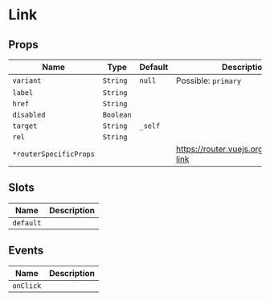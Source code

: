 # Link

## Props

| Name                   | Type      | Default | Description                               |
| ---------------------- | --------- | ------- | ----------------------------------------- |
| `variant`              | `String`  | `null`  | Possible: `primary`                       |
| `label`                | `String`  |         |                                           |
| `href`                 | `String`  |         |                                           |
| `disabled`             | `Boolean` |         |                                           |
| `target`               | `String`  | `_self` |                                           |
| `rel`                  | `String`  |         |                                           |
| `*routerSpecificProps` |           |         | https://router.vuejs.org/api/#router-link |

## Slots

| Name      | Description |
| --------- | ----------- |
| `default` |             |

## Events

| Name      | Description |
| --------- | ----------- |
| `onClick` |             |
